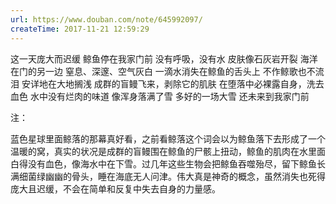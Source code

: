```yaml
---
url: https://www.douban.com/note/645992097/
createTime: 2017-11-21 12:59:29
---
```


这一天庞大而迟缓
鲸鱼停在我家门前
没有呼吸，没有水
皮肤像石灰岩开裂
海洋在门的另一边
窒息、深邃、空气灰白
一滴水消失在鲸鱼的舌头上
不作鲸歌也不流泪
安详地在大地搁浅
成群的盲鳗飞来，剥除它的肌肤
在堕落中必裸露自身，洗去血色
水中没有烂肉的味道
像浑身落满了雪
多好的一场大雪
还未来到我家门前

注：

蓝色星球里面鲸落的那幕真好看，之前看鲸落这个词会以为鲸鱼落下去形成了一个温暖的窝，真实的状况是成群的盲鳗围在鲸鱼的尸骸上扭动，鲸鱼的肌肉在水里面白得没有血色，像海水中在下雪。过几年这些生物会把鲸鱼吞噬殆尽，留下鲸鱼长满细菌绿幽幽的骨头，睡在海底无人问津。伟大真是神奇的概念，虽然消失也死得庞大且迟缓，不会在简单和反复中失去自身的力量感。